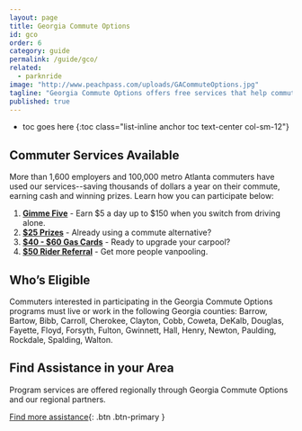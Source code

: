 ```yaml
---
layout: page
title: Georgia Commute Options
id: gco
order: 6
category: guide
permalink: /guide/gco/
related: 
  - parknride
image: "http://www.peachpass.com/uploads/GACommuteOptions.jpg"
tagline: "Georgia Commute Options offers free services that help commuters and employers make the switch from driving alone to a commute alternative, all part of a regional effort to reduce traffic congestion and improve air quality."
published: true
---
```




* toc goes here
{:toc class="list-inline anchor toc text-center col-sm-12"}

## Commuter Services Available

More than 1,600 employers and 100,000 metro Atlanta commuters have used our services--saving thousands of dollars a year on their commute, earning cash and winning prizes. Learn how you can participate below:

1. [**Gimme Five**](http://www.georgiacommuteoptions.com/Save-Your-Commute/Earn-Cash.-Win-Prizes/Select-a-Reward/Gimme-Five) - Earn $5 a day up to $150 when you switch from driving alone.
2. [**$25 Prizes**](http://www.georgiacommuteoptions.com/Save-Your-Commute/Earn-Cash.-Win-Prizes/Select-a-Reward/25-Prizes) - Already using a commute alternative?
3. [**$40 - $60 Gas Cards**](http://www.georgiacommuteoptions.com/Save-Your-Commute/Earn-Cash.-Win-Prizes/Select-a-Reward/40-60-Gas-Cards) - Ready to upgrade your carpool?
4. [**$50 Rider Referral**](http://www.georgiacommuteoptions.com/Save-Your-Commute/Clean-Commute-Modes/Vanpooling/Vanpool-Incentive-Program) - Get more people vanpooling.

## Who’s Eligible

Commuters interested in participating in the Georgia Commute Options programs must live or work in the following Georgia counties: Barrow, Bartow, Bibb, Carroll, Cherokee, Clayton, Cobb, Coweta, DeKalb, Douglas, Fayette, Floyd, Forsyth, Fulton, Gwinnett, Hall, Henry, Newton, Paulding, Rockdale, Spalding, Walton.

## Find Assistance in your Area

Program services are offered regionally through Georgia Commute Options and our regional partners.

[Find more assistance](http://www.georgiacommuteoptions.com/Services-In-Your-Area/Metro-Atlanta-Services-Map){: .btn .btn-primary }
